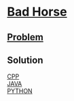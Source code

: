 # [Bad Horse](https://codingcompetitions.withgoogle.com/kickstart/round/0000000000434944/0000000000434749)

## [Problem](PROBLEM.md)

## Solution
[CPP](Solution.cpp)<br />
[JAVA](Solution.java)<br />
[PYTHON](Solution.py)
